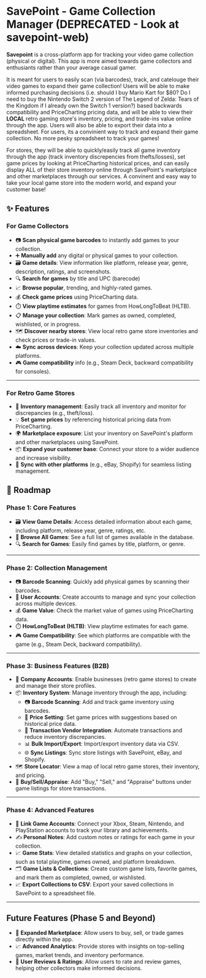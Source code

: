 # SavePoint - Game Collection Manager (DEPRECATED - Look at savepoint-web)
**Savepoint** is a cross-platform app for tracking your video game collection (physical or digital). This app is more aimed towards game collectors and enthusiants rather than your average casual gamer. 

It is meant for users to easily scan (via barcodes), track, and catelouge their video games to expand their game collection! Users will be able to make informed purchasing decisions (i.e. should I buy Mario Kart for $80? Do I need to buy the Nintendo Switch 2 version of The Legend of Zelda: Tears of the Kingdom if I already own the Switch 1 version?) based backwards compatibility and PriceCharting pricing data, and will be able to view their **LOCAL** retro gaming store's inventory, pricing, and trade-ins value online through the app. Users will also be able to export their data into a spreadsheet. For users, its a convinient way to track and expand their game collection. No more pesky spreadsheet to track your games!

For stores, they will be able to quickly/easily track all game inventory through the app (track inventory discrepencies from thefts/losses), set game prices by looking at PriceCharting historical prices, and can easily display ALL of their store inventory online through SavePoint's marketplace and other marketplaces through our services. A convinent and easy way to take your local game store into the modern world, and expand your customer base!

## ✨ **Features**

### **For Game Collectors**

- 📷 **Scan physical game barcodes** to instantly add games to your collection.  
- ➕ **Manually add** any digital or physical games to your collection.  
- 🗃️ **Game details**: View information like platform, release year, genre, description, ratings, and screenshots.  
- 🔍 **Search for games** by title and UPC (barecode)
- 📈 **Browse popular**, trending, and highly-rated games.  
- 💰 **Check game prices** using PriceCharting data.  
- ⏱️ **View playtime estimates** for games from HowLongToBeat (HLTB).  
- 📋 **Manage your collection**: Mark games as owned, completed, wishlisted, or in progress.  
- 🗺️ **Discover nearby stores**: View local retro game store inventories and check prices or trade-in values.  
- ☁️ **Sync across devices**: Keep your collection updated across multiple platforms.  
- 🎮 **Game compatibility** info (e.g., Steam Deck, backward compatibility for consoles).  

---

### **For Retro Game Stores**

- 🏪 **Inventory management**: Easily track all inventory and monitor for discrepancies (e.g., theft/loss).  
- 💡 **Set game prices** by referencing historical pricing data from PriceCharting.  
- 🌍 **Marketplace exposure**: List your inventory on SavePoint's platform and other marketplaces using SavePoint.  
- 📦 **Expand your customer base**: Connect your store to a wider audience and increase visibility.  
- 🔄 **Sync with other platforms** (e.g., eBay, Shopify) for seamless listing management.  

## 🚧 **Roadmap**

### **Phase 1: Core Features**
- 🗃️ **View Game Details**: Access detailed information about each game, including platform, release year, genre, ratings, etc.
- 📜 **Browse All Games**: See a full list of games available in the database.
- 🔍 **Search for Games**: Easily find games by title, platform, or genre.

---

### **Phase 2: Collection Management**
- 📷 **Barcode Scanning**: Quickly add physical games by scanning their barcodes.
- 👤 **User Accounts**: Create accounts to manage and sync your collection across multiple devices.
- 💰 **Game Value**: Check the market value of games using PriceCharting data.
- ⏱️ **HowLongToBeat (HLTB)**: View playtime estimates for each game.
- 🎮 **Game Compatibility**: See which platforms are compatible with the game (e.g., Steam Deck, backward compatibility).

---

### **Phase 3: Business Features (B2B)**
- 🏪 **Company Accounts**: Enable businesses (retro game stores) to create and manage their store profiles.
- 📦 **Inventory System**: Manage inventory through the app, including:
  - 📷 **Barcode Scanning**: Add and track game inventory using barcodes.
  - 💸 **Price Setting**: Set game prices with suggestions based on historical price data.
  - 🔗 **Transaction Vendor Integration**: Automate transactions and reduce inventory discrepancies.
  - 📊 **Bulk Import/Export**: Import/export inventory data via CSV.
  - 🌐 **Sync Listings**: Sync store listings with SavePoint, eBay, and Shopify.
- 🗺️ **Store Locator**: View a map of local retro game stores, their inventory, and pricing.
- 🛒 **Buy/Sell/Appraise**: Add "Buy," "Sell," and "Appraise" buttons under game listings for store transactions.

---

### **Phase 4: Advanced Features**
- 🔗 **Link Game Accounts**: Connect your Xbox, Steam, Nintendo, and PlayStation accounts to track your library and achievements.
- ✍️ **Personal Notes**: Add custom notes or ratings for each game in your collection.
- 📈 **Game Stats**: View detailed statistics and graphs on your collection, such as total playtime, games owned, and platform breakdown.
- 🗂️ **Game Lists & Collections**: Create custom game lists, favorite games, and mark them as completed, owned, or wishlisted.
- 📈 **Export Collections to CSV**: Export your saved collections in SavePoint to a spreadsheet file. 

---

## **Future Features (Phase 5 and Beyond)**
- 🔄 **Expanded Marketplace**: Allow users to buy, sell, or trade games directly within the app.
- 📈 **Advanced Analytics**: Provide stores with insights on top-selling games, market trends, and inventory performance.
- 💬 **User Reviews & Ratings**: Allow users to rate and review games, helping other collectors make informed decisions.


